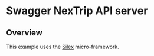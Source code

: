 # Swagger NexTrip API server

## Overview

This example uses the [Silex](http://silex.sensiolabs.org/) micro-framework.  